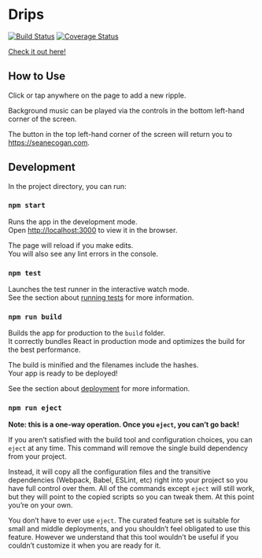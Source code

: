 # Drips
[![Build Status](https://travis-ci.com/SeanECogan/drips.svg?branch=master)](https://travis-ci.com/SeanECogan/drips)
[![Coverage Status](https://coveralls.io/repos/github/SeanECogan/drips/badge.svg?branch=master)](https://coveralls.io/github/SeanECogan/drips?branch=master)

[Check it out here!](https://seanecogan.com/drips/)

## How to Use

Click or tap anywhere on the page to add a new ripple.

Background music can be played via the controls in the bottom left-hand corner of the screen.

The button in the top left-hand corner of the screen will return you to https://seanecogan.com.

## Development

In the project directory, you can run:

### `npm start`

Runs the app in the development mode.<br />
Open [http://localhost:3000](http://localhost:3000) to view it in the browser.

The page will reload if you make edits.<br />
You will also see any lint errors in the console.

### `npm test`

Launches the test runner in the interactive watch mode.<br />
See the section about [running tests](https://facebook.github.io/create-react-app/docs/running-tests) for more information.

### `npm run build`

Builds the app for production to the `build` folder.<br />
It correctly bundles React in production mode and optimizes the build for the best performance.

The build is minified and the filenames include the hashes.<br />
Your app is ready to be deployed!

See the section about [deployment](https://facebook.github.io/create-react-app/docs/deployment) for more information.

### `npm run eject`

**Note: this is a one-way operation. Once you `eject`, you can’t go back!**

If you aren’t satisfied with the build tool and configuration choices, you can `eject` at any time. This command will remove the single build dependency from your project.

Instead, it will copy all the configuration files and the transitive dependencies (Webpack, Babel, ESLint, etc) right into your project so you have full control over them. All of the commands except `eject` will still work, but they will point to the copied scripts so you can tweak them. At this point you’re on your own.

You don’t have to ever use `eject`. The curated feature set is suitable for small and middle deployments, and you shouldn’t feel obligated to use this feature. However we understand that this tool wouldn’t be useful if you couldn’t customize it when you are ready for it.

